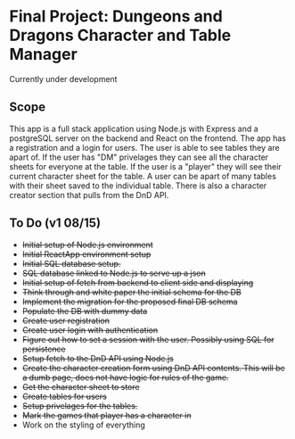 # Final Project: Dungeons and Dragons Character and Table Manager
Currently under development

## Scope
This app is a full stack application using Node.js with Express and a postgreSQL server on the backend and React on the frontend.  The app has a registration and a login for users.  The user is able to see tables they are apart of.  If the user has "DM" privelages they can see all the character sheets for everyone at the table.  If the user is a "player" they will see their current character sheet for the table.  A user can be apart of many tables with their sheet saved to the individual table.  There is also a character creator section that pulls from the DnD API.

## To Do (v1 08/15)
* ~~Initial setup of Node.js environment~~
* ~~Initial ReactApp environment setup~~
* ~~Initial SQL database setup.~~
* ~~SQL database linked to Node.js to serve up a json~~
* ~~Initial setup of fetch from backend to client side and displaying~~
* ~~Think through and white paper the initial schema for the DB~~
* ~~Implement the migration for the proposed final DB schema~~
* ~~Populate the DB with dummy data~~
* ~~Create user registration~~
* ~~Create user login with authentication~~
* ~~Figure out how to set a session with the user.  Possibly using SQL for persistence~~
* ~~Setup fetch to the DnD API using Node.js~~
* ~~Create the character creation form using DnD API contents. This will be a dumb page, does not have logic for rules of the game.~~
* ~~Get the character sheet to store~~
* ~~Create tables for users~~
* ~~Setup privelages for the tables.~~
* ~~Mark the games that player has a character in~~
* Work on the styling of everything
